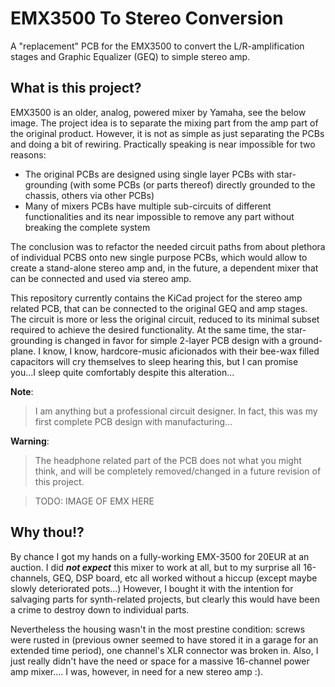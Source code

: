 # EMX3500 To Stereo Conversion

A "replacement" PCB for the EMX3500 to convert the L/R-amplification stages and Graphic Equalizer (GEQ) to simple stereo amp.

## What is this project?
EMX3500 is an older, analog, powered mixer by Yamaha, see the below image.
The project idea is to separate the mixing part from the amp part of the original product.
However, it is not as simple as just separating the PCBs and doing a bit of rewiring.
Practically speaking is near impossible for two reasons:
* The original PCBs are designed using single layer PCBs with star-grounding (with some PCBs (or parts thereof) directly grounded to the chassis, others via other PCBs)
* Many of mixers PCBs have multiple sub-circuits of different functionalities and its near impossible to remove any part without breaking the complete system

The conclusion was to refactor the needed circuit paths from about plethora of individual PCBS onto new single purpose PCBs, which would allow to create a stand-alone stereo amp and, in the future, a dependent mixer that can be connected and used via stereo amp.

This repository currently contains the KiCad project for the stereo amp related PCB, that can be connected to the original GEQ and amp stages.
The circuit is more or less the original circuit, reduced to its minimal subset required to achieve the desired functionality.
At the same time, the star-grounding is changed in favor for simple 2-layer PCB design with a ground-plane.
I know, I know, hardcore-music aficionados with their bee-wax filled capacitors will cry themselves to sleep hearing this, but I can promise you...I sleep quite comfortably despite this alteration...


**Note**:
> I am anything but a professional circuit designer. In fact, this was my first complete PCB design with manufacturing...

**Warning**:
> The headphone related part of the PCB does not what you might think, and will be completely removed/changed in a future revision of this project.


>TODO: IMAGE OF EMX HERE


## Why thou!?
By chance I got my hands on a fully-working EMX-3500 for 20EUR at an auction.
I did ***not expect*** this mixer to work at all, but to my surprise all 16-channels, GEQ, DSP board, etc all worked without a hiccup (except maybe slowly deteriorated pots...)
However, I bought it with the intention for salvaging parts for synth-related projects, but clearly this would have been a crime to destroy down to individual parts.

Nevertheless the housing wasn't in the most prestine condition: screws were rusted in (previous owner seemed to have stored it in a garage for an extended time period), one channel's XLR connector was broken in.
Also, I just really didn't have the need or space for a massive 16-channel power amp mixer.... I was, however, in need for a new stereo amp :).

